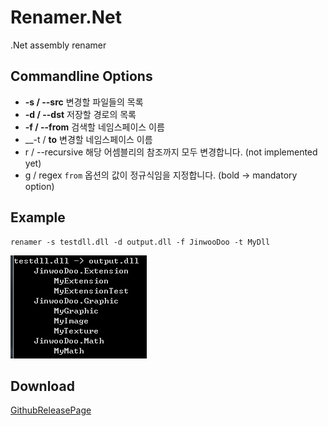 Renamer.Net
====

.Net assembly renamer

Commandline Options
----
* __-s / --src__
  변경할 파일들의 목록
* __-d / --dst__
  저장할 경로의 목록
* __-f / --from__
  검색할 네임스페이스 이름
* __-t / __to__
  변경할 네임스페이스 이름
* r / --recursive
  해당 어셈블리의 참조까지 모두 변경합니다. (not implemented yet)
* g / regex
  `from` 옵션의 값이 정규식임을 지정합니다.
(bold -> mandatory option)

Example
----
```
renamer -s testdll.dll -d output.dll -f JinwooDoo -t MyDll
```
![example](img/example.png)


Download
----
[GithubReleasePage](https://github.com/pjc0247/Renamer.Net/releases/tag/0.1.0)
